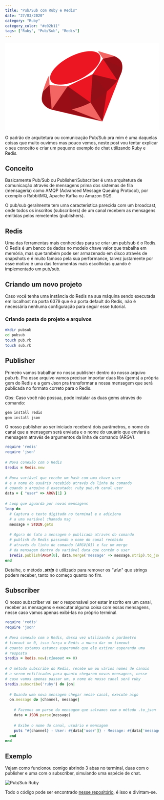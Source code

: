 ```yaml
---
title: "Pub/Sub com Ruby e Redis"
date: "27/03/2020"
category: "Ruby"
category_color: "#e02b11"
tags: ["Ruby", "Pub/Sub", "Redis"]
---
```


![Pub/Sub Ruby](ruby.png)

O padrão de arquitetura ou comunicação Pub/Sub pra mim é uma daquelas coisas que muito ouvimos mas pouco vemos, neste post vou tentar explicar o seu conceito e criar um pequeno exemplo de chat utilizando Ruby e Redis.

## Conceito

Basicamente Pub/Sub ou Publisher/Subscriber é uma arquitetura de comunicação através de mensagens prima dos sistemas de fila (mensageria) como AMQP (Advanced Message Queuing Protocol), por exemplo o RabbitMQ, Apache Kafka ou Amazon SQS.

O pub/sub geralmente tem uma característica parecida com um broadcast, onde todos os inscritos (subscribers) de um canal recebem as mensagens emitidas pelos remetentes (publishers).

## Redis

Uma das ferramentas mais conhecidas para se criar um pub/sub é o Redis. O Redis é um banco de dados no modelo chave valor que trabalha em memória, mas que também pode ser armazenado em disco através de snapshots e é muito famoso pela sua performance, talvez justamente por esse motivo é uma das ferramentas mais escolhidas quando é implementado um pub/sub.

## Criando um novo projeto

Caso você tenha uma instância do Redis na sua máquina sendo executada em localhost na porta 6379 que é a porta default do Redis, não é necessária nenhuma configuração para seguir esse tutorial.

### Criando pasta do projeto e arquivos

```sh
mkdir pubsub
cd pubsub
touch pub.rb
touch sub.rb
```

## Publisher

Primeiro vamos trabalhar no nosso publisher dentro do nosso arquivo pub.rb. Pra esse arquivo vamos precisar importar duas libs (gems) a própria gem do Redis e a gem Json pra transformar a nossa mensagem que será publicada no formato correto para o Redis.

Obs: Caso você não possua, pode instalar as duas gems através do comando:

```sh
gem install redis
gem install json
```

O nosso publisher ao ser iniciado receberá dois parâmetros, o nome do canal que a mensagem será enviada e o nome do usuário que enviará a mensagem através de argumentos da linha de comando (ARGV).

```ruby
require 'redis'
require 'json'

# Nova conexão com o Redis
$redis = Redis.new

# Nova variável que recebe um hash com uma chave user
# e o nome do usuário recebido através da linha de comando
# quando o arquivo é executado: ruby pub.rb canal user
data = { "user" => ARGV[1] }

# Loop que aguarda por novas mensagens
loop do
  # Captura o texto digitado no terminal e o adiciona
  # a uma variável chamada msg
  message = STDIN.gets

  # Agora de fato a mensagem é publicada através do comando
  # publish do Redis passando o nome do canal recebido
  # através da linha de comando (ARGV[0]) e faz um merge
  # da mensagem dentro da variável data que contém o user
  $redis.publish(ARGV[0], data.merge('message' => message.strip).to_json)
end
```

Detalhe, o método ***.strip*** é utilizado para remover os "\n\n" que strings podem receber, tanto no começo quanto no fim.

## Subscriber

O nosso subscriber vai ser o responsável por estar inscrito em um canal, receber as mensagens e executar alguma coisa com essas mensagens, nesse caso vamos apenas exibi-las no próprio terminal.

```ruby
require 'redis'
require 'json'

# Nova conexão com o Redis, dessa vez utilizando o parâmetro
# timeout => 0, isso força o Redis a nunca dar um timeout 
# quanto estamos estamos esperando que ele estiver esperando uma
# resposta
$redis = Redis.new(:timeout => 0)

# O método subscribe do Redis, recebe um ou vários nomes de canais
# a serem vefificados para quanto chegarem novas mensagens, nesse
# caso vamos apenas passar um, o nome do nosso canal será ruby
$redis.subscribe('ruby') do |on|
  
  # Quando uma nova mensagem chegar nesse canal, execute algo
  on.message do |channel, message|
  
    # Fazemos um parse da mensagem que salvamos com o método .to_json
    data = JSON.parse(message)

    # Exibe o nome do canal, usuário e mensagem
    puts "#{channel} - User: #{data['user']} - Message: #{data['message']}"
  end
end
```

## Exemplo

Vejam como funcionou comigo abrindo 3 abas no terminal, duas com o publisher e uma com o subscriber, simulando uma espécie de chat.

![Pub/Sub Ruby](/pubsub/terminal.png)

Todo o código pode ser encontrado [nesse repositório](https://github.com/anchietajunior/pubsubruby), é isso e divirtam-se. 